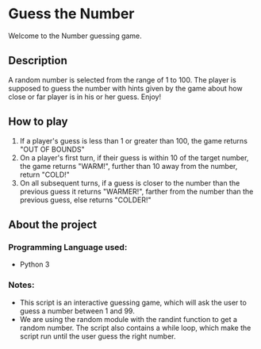 # Guess the Number

Welcome to the Number guessing game.

## Description
A random number is selected from the range of 1 to 100. The player is supposed to guess the number with hints given by the game about how close or far player is in his or her guess. Enjoy!

## How to play

1. If a player's guess is less than 1 or greater than 100, the game returns "OUT OF BOUNDS"
2. On a player's first turn, if their guess is within 10 of the target number, the game returns "WARM!", further than 10 away from the number, return "COLD!"
3. On all subsequent turns, if a guess is closer to the number than the previous guess it returns "WARMER!", farther from the number than the previous guess, else returns "COLDER!"

## About the project
### Programming Language used:
- Python 3
### Notes:
- This script is an interactive guessing game, which will ask the user to guess a number between 1 and 99.
- We are using the random module with the randint function to get a random number. The script also contains a while loop, which make the script run until the user guess the right number.


